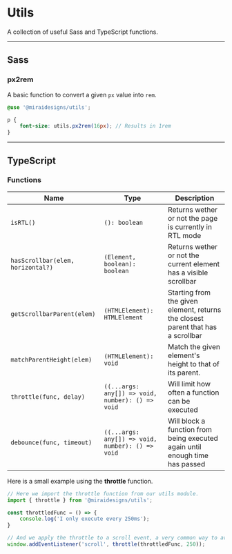 # Utils

A collection of useful Sass and TypeScript functions.

---

## Sass

### px2rem

A basic function to convert a given `px` value into `rem`.

```scss
@use '@miraidesigns/utils';

p {
    font-size: utils.px2rem(16px); // Results in 1rem
}
```

--- 

## TypeScript

### Functions

| Name                              | Type                                             | Description                                                                      |
| --------------------------------- | ------------------------------------------------ | -------------------------------------------------------------------------------- |
| `isRTL()`                         | `(): boolean`                                    | Returns wether or not the page is currently in RTL mode                          |
| `hasScrollbar(elem, horizontal?)` | `(Element, boolean): boolean`                    | Returns wether or not the current element has a visible scrollbar                |
| `getScrollbarParent(elem)`        | `(HTMLElement): HTMLElement`                     | Starting from the given element, returns the closest parent that has a scrollbar |
| `matchParentHeight(elem)`         | `(HTMLElement): void`                            | Match the given element's height to that of its parent.                          |
| `throttle(func, delay)`           | `((...args: any[]) => void, number): () => void` | Will limit how often a function can be executed                                  |
| `debounce(func, timeout)`         | `((...args: any[]) => void, number): () => void` | Will block a function from being executed again until enough time has passed     |

Here is a small example using the **throttle** function.

```ts
// Here we import the throttle function from our utils module.
import { throttle } from '@miraidesigns/utils';

const throttledFunc = () => {
    console.log('I only execute every 250ms');
}

// And we apply the throttle to a scroll event, a very common way to avoid overhead on repeated calls.
window.addEventListener('scroll', throttle(throttledFunc, 250));
```